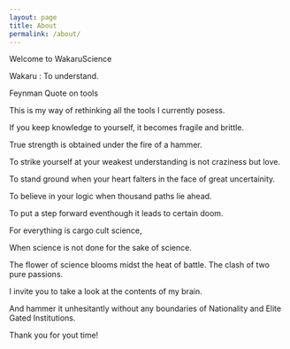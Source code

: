 ```yaml
---
layout: page
title: About
permalink: /about/
---
```


Welcome to WakaruScience

Wakaru : To understand.

Feynman Quote on tools

This is my way of rethinking all the tools I currently posess.

If you keep knowledge to yourself, it becomes fragile and brittle. 

True strength is obtained under the fire of a hammer.

To strike yourself at your weakest understanding is not craziness but love.

To stand ground when your heart falters in the face of great uncertainity.

To believe in your logic when thousand paths lie ahead.

To put a step forward eventhough it leads to certain doom.

For everything is cargo cult science,

When science is not done for the sake of science.

The flower of science blooms midst the heat of battle. The clash of two pure passions.

I invite you to take a look at the contents of my brain.

And hammer it unhesitantly without any boundaries of Nationality and Elite Gated Institutions.

Thank you for yout time!
